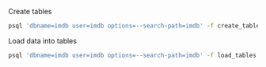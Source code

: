 Create tables
```sh
psql 'dbname=imdb user=imdb options=--search-path=imdb' -f create_tables.sql
```

Load data into tables
```sh
psql 'dbname=imdb user=imdb options=--search-path=imdb' -f load_tables.sql
```
